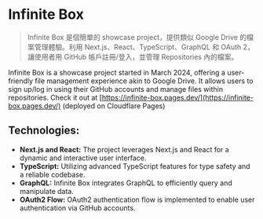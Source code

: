 # Infinite Box

> Infinite Box 是個簡單的 showcase project，提供類似 Google Drive 的檔案管理體驗。利用 Next.js、React、TypeScript、GraphQL 和 OAuth 2，讓使用者用 GitHub 帳戶註冊/登入，並管理 Repositories 內的檔案。

Infinite Box is a showcase project started in March 2024, offering a user-friendly file management experience akin to Google Drive. It allows users to sign up/log in using their GitHub accounts and manage files within repositories. Check it out at [https://infinite-box.pages.dev/](https://infinite-box.pages.dev/) (deployed on Cloudflare Pages)

## Technologies:

- **Next.js and React:** The project leverages Next.js and React for a dynamic and interactive user interface.
- **TypeScript:** Utilizing advanced TypeScript features for type safety and a reliable codebase.
- **GraphQL:** Infinite Box integrates GraphQL to efficiently query and manipulate data.
- **OAuth2 Flow:** OAuth2 authentication flow is implemented to enable user authentication via GitHub accounts.
